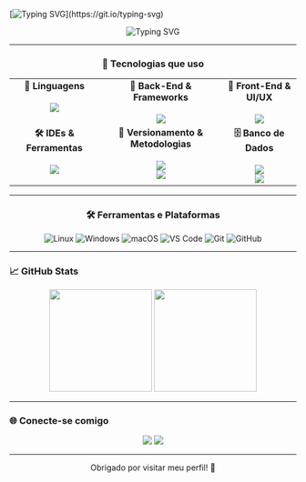 [![Typing SVG](https://readme-typing-svg.demolab.com?font=Pixelify+Sans&weight=500&size=40&duration=3000&pause=300&color=B73DF7&center=true&width=1000&height=60&lines=Welcome+to+my+profile!;My+name's+Samuel.;I'm+full-stack+developer.)](https://git.io/typing-svg)

<p align="center">
  <img src="https://github.com/user-attachments/assets/da900635-51e9-4174-bd64-3a582894f56c" alt="Typing SVG" />
</p>

---

<div align="center">


### 🚀 Tecnologias que uso

<table>
  <tr>
    <td align="center" valign="top">
      <b>🧠 Linguagens</b><br><br>
      <img src="https://skillicons.dev/icons?i=python,js,java,lua" />
    </td>
    <td align="center" valign="top">
      <b>🧩 Back-End & Frameworks</b><br><br>
      <img src="https://skillicons.dev/icons?i=nodejs,fastapi,django" />
    </td>
    <td align="center" valign="top">
      <b>🎨 Front-End & UI/UX</b><br><br>
      <img src="https://skillicons.dev/icons?i=tailwind,bootstrap,figma" />
    </td>
  </tr>
  <tr>
    <td align="center" valign="top">
      <b>🛠️ IDEs & Ferramentas</b><br><br>
      <img src="https://skillicons.dev/icons?i=vscode,neovim,androidstudio" />
    </td>
    <td align="center" valign="top">
      <b>🔧 Versionamento & Metodologias</b><br><br>
      <img src="https://skillicons.dev/icons?i=git,github" /><br>
      <img src="https://img.shields.io/badge/Kanban-0052CC?style=for-the-badge&logo=trello&logoColor=white" />
    </td>
    <td align="center" valign="top">
      <b>🗄️ Banco de Dados</b><br><br>
      <img src="https://skillicons.dev/icons?i=mysql,mongodb,postgres" /><br>
      <img src="https://img.shields.io/badge/Workbench-4479A1?style=for-the-badge&logo=mysql&logoColor=white" />
    </td>
  </tr>
</table>

---

### 🛠️ Ferramentas e Plataformas

![Linux](https://img.shields.io/badge/Linux-000000?style=for-the-badge&logo=linux&logoColor=white)
![Windows](https://img.shields.io/badge/Windows-0175C2?style=for-the-badge&logo=windows&logoColor=white)
![macOS](https://img.shields.io/badge/macOS-2E2E2E?style=for-the-badge&logo=apple&logoColor=white)
![VS Code](https://img.shields.io/badge/VS%20Code-1F1F1F?style=for-the-badge&logo=visual-studio-code&logoColor=007ACC)
![Git](https://img.shields.io/badge/Git-2B2B2B?style=for-the-badge&logo=git&logoColor=F05032)
![GitHub](https://img.shields.io/badge/GitHub-1A1A1A?style=for-the-badge&logo=github&logoColor=white)


</div>

---

### 📈 GitHub Stats

<div align="center">
  <img height="180em" src="https://github-readme-stats.vercel.app/api?username=devsamuelj&show_icons=true&theme=tokyonight&include_all_commits=true&count_private=true" />
  <img height="180em" src="https://streak-stats.demolab.com?user=DevSamuelJ&theme=tokyonight&card_width=400&hide_current_streak=true)](https://git.io/streak-stats"/>
  <!--   <img height="180em" src="https://github-readme-stats.vercel.app/api/top-langs/?username=devsamuelj&layout=compact&langs_count=7&theme=tokyonight"/> -->
</div>

---

### 🌐 Conecte-se comigo

<p align="center">
  <a href="https://www.linkedin.com/in/samuel-jabes-pereira-da-silva-100211248/" target="_blank"><img src="https://img.shields.io/badge/LinkedIn-0A66C2?style=for-the-badge&logo=linkedin&logoColor=white"/></a>
  <a href="mailto:samuel701silva@gmail.com"><img src="https://img.shields.io/badge/E--mail-D14836?style=for-the-badge&logo=gmail&logoColor=white"/></a>
</p>

---

<p align="center">Obrigado por visitar meu perfil! 🚀</p>
